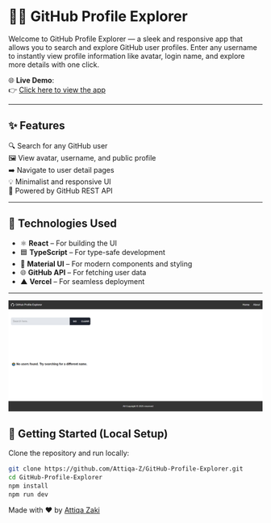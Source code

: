 # 🧑‍💻 GitHub Profile Explorer

Welcome to GitHub Profile Explorer — a sleek and responsive app that allows you to search and explore GitHub user profiles. Enter any username to instantly view profile information like avatar, login name, and explore more details with one click.

🌐 **Live Demo**:  
👉 [Click here to view the app](https://git-hub-profile-explorer-kappa.vercel.app/)

---

## ✨ Features

🔍 Search for any GitHub user  
🖼️ View avatar, username, and public profile  
➡️ Navigate to user detail pages  
💡 Minimalist and responsive UI  
📡 Powered by GitHub REST API  

---

## 🔧 Technologies Used

- ⚛️ **React** – For building the UI  
- 🟦 **TypeScript** – For type-safe development  
- 💅 **Material UI** – For modern components and styling  
- 🌐 **GitHub API** – For fetching user data  
- ▲ **Vercel** – For seamless deployment  

---

![Github](/public/github.png)


## 🚀 Getting Started (Local Setup)

Clone the repository and run locally:

```bash
git clone https://github.com/Attiqa-Z/GitHub-Profile-Explorer.git
cd GitHub-Profile-Explorer
npm install
npm run dev
 ```
Made with ❤️ by [Attiqa Zaki](https://github.com/Attiqa-Z)
